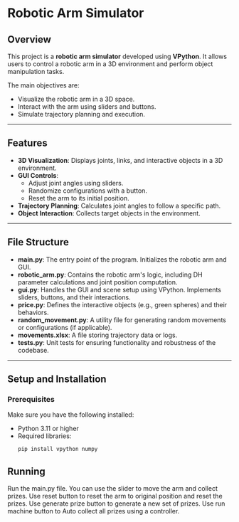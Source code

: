 # Robotic Arm Simulator

## Overview
This project is a **robotic arm simulator** developed using **VPython**. It allows users to control a robotic arm in a 3D environment and perform object manipulation tasks.

The main objectives are:
- Visualize the robotic arm in a 3D space.
- Interact with the arm using sliders and buttons.
- Simulate trajectory planning and execution.

---

## Features
- **3D Visualization**: Displays joints, links, and interactive objects in a 3D environment.
- **GUI Controls**:
  - Adjust joint angles using sliders.
  - Randomize configurations with a button.
  - Reset the arm to its initial position.
- **Trajectory Planning**: Calculates joint angles to follow a specific path.
- **Object Interaction**: Collects target objects in the environment.

---

## File Structure
- **main.py**: The entry point of the program. Initializes the robotic arm and GUI.
- **robotic_arm.py**: Contains the robotic arm's logic, including DH parameter calculations and joint position computation.
- **gui.py**: Handles the GUI and scene setup using VPython. Implements sliders, buttons, and their interactions.
- **price.py**: Defines the interactive objects (e.g., green spheres) and their behaviors.
- **random_movement.py**: A utility file for generating random movements or configurations (if applicable).
- **movements.xlsx**: A file storing trajectory data or logs.
- **tests.py**: Unit tests for ensuring functionality and robustness of the codebase.


---

## Setup and Installation

### Prerequisites
Make sure you have the following installed:
- Python 3.11 or higher
- Required libraries:
  ```bash
  pip install vpython numpy

## Running

Run the main.py file. 
You can use the slider to move the arm and collect prizes.
Use reset button to reset the arm to original position and reset the prizes.
Use generate prize button to generate a new set of prizes.
Use run machine button to Auto collect all prizes using a controller.


  
